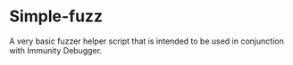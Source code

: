# Simple-fuzz
A very basic fuzzer helper script that is intended to be used in conjunction with Immunity Debugger.
